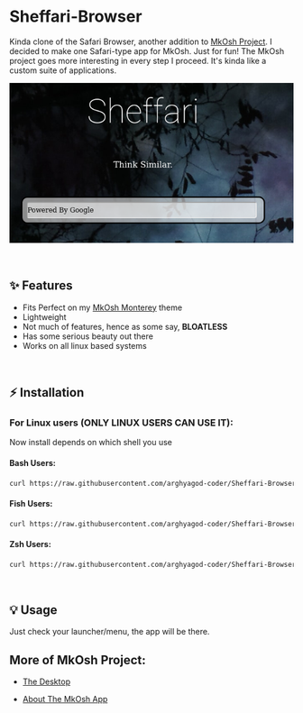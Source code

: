 # Sheffari-Browser
Kinda clone of the Safari Browser, another addition to [MkOsh Project](https://github.com/arghyagod-coder/MkOsh). I decided to make one Safari-type app for MkOsh. Just for fun! The MkOsh project goes more interesting in every step I proceed. It's kinda like a custom suite of applications. 

![abt](assets/sheffari.png)

<br>

## ✨ Features

- Fits Perfect on my [MkOsh Monterey](https://github.com/arghyagod-coder/MkOsh) theme
- Lightweight
- Not much of features, hence as some say, **BLOATLESS**
- Has some serious beauty out there
- Works on all linux based systems

<br>

## ⚡️ Installation
### **For Linux users (ONLY LINUX USERS CAN USE IT):**

Now install depends on which shell you use

#### Bash Users:

```bash
curl https://raw.githubusercontent.com/arghyagod-coder/Sheffari-Browser/master/bash_install.sh > minstall.sh;chmod +x ./minstall.sh;sudo bash ./minstall.sh
```

#### Fish Users:

```bash
curl https://raw.githubusercontent.com/arghyagod-coder/Sheffari-Browser/master/fish_install.sh > minstall.sh;chmod +x ./minstall.sh;sudo fish ./minstall.sh
```

#### Zsh Users:

```bash
curl https://raw.githubusercontent.com/arghyagod-coder/Sheffari-Browser/master/zsh_install.sh > minstall.sh; chmod +x ./minstall.sh;sudo zsh ./minstall.sh
```

<br>

## 💡 Usage
Just check your launcher/menu, the app will be there. 

## More of MkOsh Project:

- [The Desktop](https://github.com/arghyagod-coder/MkOsh)

- [About The MkOsh App](https://github.com/arghyagod-coder/MkAbout)
